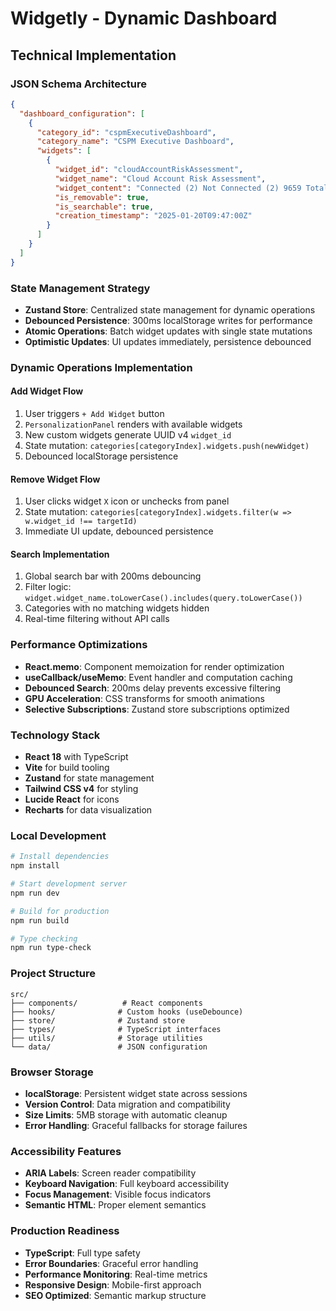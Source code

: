 # Widgetly - Dynamic Dashboard

## Technical Implementation

### JSON Schema Architecture
```json
{
  "dashboard_configuration": [
    {
      "category_id": "cspmExecutiveDashboard",
      "category_name": "CSPM Executive Dashboard", 
      "widgets": [
        {
          "widget_id": "cloudAccountRiskAssessment",
          "widget_name": "Cloud Account Risk Assessment",
          "widget_content": "Connected (2) Not Connected (2) 9659 Total Failed (1689) Warning (681) Not available (36) Passed (7253)",
          "is_removable": true,
          "is_searchable": true,
          "creation_timestamp": "2025-01-20T09:47:00Z"
        }
      ]
    }
  ]
}
```

### State Management Strategy
- **Zustand Store**: Centralized state management for dynamic operations
- **Debounced Persistence**: 300ms localStorage writes for performance
- **Atomic Operations**: Batch widget updates with single state mutations
- **Optimistic Updates**: UI updates immediately, persistence debounced

### Dynamic Operations Implementation

#### Add Widget Flow
1. User triggers `+ Add Widget` button
2. `PersonalizationPanel` renders with available widgets
3. New custom widgets generate UUID v4 `widget_id`
4. State mutation: `categories[categoryIndex].widgets.push(newWidget)`
5. Debounced localStorage persistence

#### Remove Widget Flow
1. User clicks widget `X` icon or unchecks from panel
2. State mutation: `categories[categoryIndex].widgets.filter(w => w.widget_id !== targetId)`
3. Immediate UI update, debounced persistence

#### Search Implementation
1. Global search bar with 200ms debouncing
2. Filter logic: `widget.widget_name.toLowerCase().includes(query.toLowerCase())`
3. Categories with no matching widgets hidden
4. Real-time filtering without API calls

### Performance Optimizations
- **React.memo**: Component memoization for render optimization
- **useCallback/useMemo**: Event handler and computation caching
- **Debounced Search**: 200ms delay prevents excessive filtering
- **GPU Acceleration**: CSS transforms for smooth animations
- **Selective Subscriptions**: Zustand store subscriptions optimized

### Technology Stack
- **React 18** with TypeScript
- **Vite** for build tooling
- **Zustand** for state management
- **Tailwind CSS v4** for styling
- **Lucide React** for icons
- **Recharts** for data visualization

### Local Development

```bash
# Install dependencies
npm install

# Start development server
npm run dev

# Build for production
npm run build

# Type checking
npm run type-check
```

### Project Structure
```
src/
├── components/          # React components
├── hooks/              # Custom hooks (useDebounce)
├── store/              # Zustand store
├── types/              # TypeScript interfaces
├── utils/              # Storage utilities
└── data/               # JSON configuration
```

### Browser Storage
- **localStorage**: Persistent widget state across sessions
- **Version Control**: Data migration and compatibility
- **Size Limits**: 5MB storage with automatic cleanup
- **Error Handling**: Graceful fallbacks for storage failures

### Accessibility Features
- **ARIA Labels**: Screen reader compatibility
- **Keyboard Navigation**: Full keyboard accessibility
- **Focus Management**: Visible focus indicators
- **Semantic HTML**: Proper element semantics

### Production Readiness
- **TypeScript**: Full type safety
- **Error Boundaries**: Graceful error handling
- **Performance Monitoring**: Real-time metrics
- **Responsive Design**: Mobile-first approach
- **SEO Optimized**: Semantic markup structure
